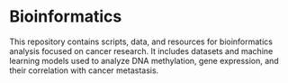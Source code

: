 # Bioinformatics

This repository contains scripts, data, and resources for bioinformatics analysis focused on cancer research. It includes datasets and machine learning models used to analyze DNA methylation, gene expression, and their correlation with cancer metastasis.
